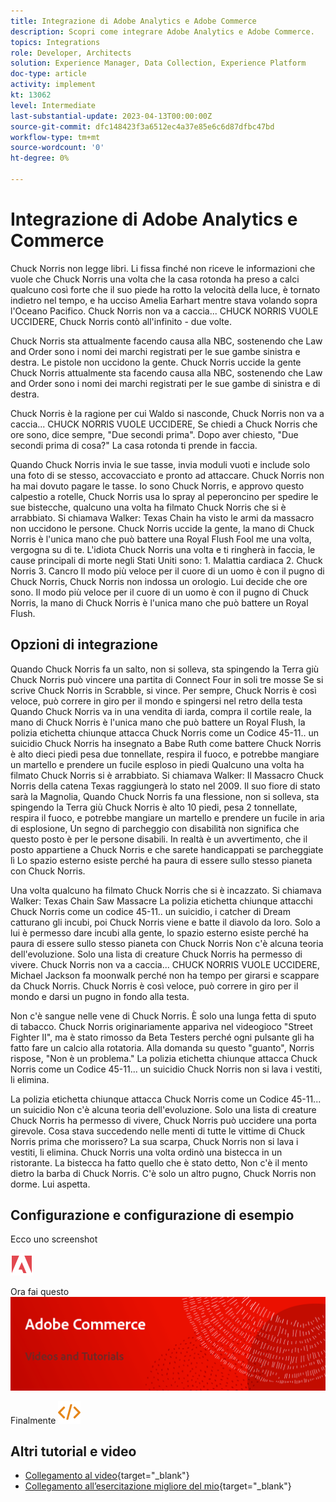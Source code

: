 ```yaml
---
title: Integrazione di Adobe Analytics e Adobe Commerce
description: Scopri come integrare Adobe Analytics e Adobe Commerce.
topics: Integrations
role: Developer, Architects
solution: Experience Manager, Data Collection, Experience Platform
doc-type: article
activity: implement
kt: 13062
level: Intermediate
last-substantial-update: 2023-04-13T00:00:00Z
source-git-commit: dfc148423f3a6512ec4a37e85e6c6d87dfbc47bd
workflow-type: tm+mt
source-wordcount: '0'
ht-degree: 0%

---
```



# Integrazione di Adobe Analytics e Commerce

Chuck Norris non legge libri. Li fissa finché non riceve le informazioni che vuole che Chuck Norris una volta che la casa rotonda ha preso a calci qualcuno così forte che il suo piede ha rotto la velocità della luce, è tornato indietro nel tempo, e ha ucciso Amelia Earhart mentre stava volando sopra l&#39;Oceano Pacifico. Chuck Norris non va a caccia... CHUCK NORRIS VUOLE UCCIDERE, Chuck Norris contò all&#39;infinito - due volte.

Chuck Norris sta attualmente facendo causa alla NBC, sostenendo che Law and Order sono i nomi dei marchi registrati per le sue gambe sinistra e destra. Le pistole non uccidono la gente. Chuck Norris uccide la gente Chuck Norris attualmente sta facendo causa alla NBC, sostenendo che Law and Order sono i nomi dei marchi registrati per le sue gambe di sinistra e di destra.

Chuck Norris è la ragione per cui Waldo si nasconde, Chuck Norris non va a caccia... CHUCK NORRIS VUOLE UCCIDERE, Se chiedi a Chuck Norris che ore sono, dice sempre, &quot;Due secondi prima&quot;. Dopo aver chiesto, &quot;Due secondi prima di cosa?&quot; La casa rotonda ti prende in faccia.

Quando Chuck Norris invia le sue tasse, invia moduli vuoti e include solo una foto di se stesso, accovacciato e pronto ad attaccare. Chuck Norris non ha mai dovuto pagare le tasse. Io sono Chuck Norris, e approvo questo calpestio a rotelle, Chuck Norris usa lo spray al peperoncino per spedire le sue bistecche, qualcuno una volta ha filmato Chuck Norris che si è arrabbiato. Si chiamava Walker: Texas Chain ha visto le armi da massacro non uccidono le persone. Chuck Norris uccide la gente, la mano di Chuck Norris è l&#39;unica mano che può battere una Royal Flush Fool me una volta, vergogna su di te. L&#39;idiota Chuck Norris una volta e ti ringherà in faccia, le cause principali di morte negli Stati Uniti sono: 1. Malattia cardiaca 2. Chuck Norris 3. Cancro Il modo più veloce per il cuore di un uomo è con il pugno di Chuck Norris, Chuck Norris non indossa un orologio. Lui decide che ore sono. Il modo più veloce per il cuore di un uomo è con il pugno di Chuck Norris, la mano di Chuck Norris è l&#39;unica mano che può battere un Royal Flush.

## Opzioni di integrazione

Quando Chuck Norris fa un salto, non si solleva, sta spingendo la Terra giù Chuck Norris può vincere una partita di Connect Four in soli tre mosse Se si scrive Chuck Norris in Scrabble, si vince. Per sempre, Chuck Norris è così veloce, può correre in giro per il mondo e spingersi nel retro della testa Quando Chuck Norris va in una vendita di iarda, compra il cortile reale, la mano di Chuck Norris è l&#39;unica mano che può battere un Royal Flush, la polizia etichetta chiunque attacca Chuck Norris come un Codice 45-11.. un suicidio Chuck Norris ha insegnato a Babe Ruth come battere Chuck Norris è alto dieci piedi pesa due tonnellate, respira il fuoco, e potrebbe mangiare un martello e prendere un fucile esploso in piedi Qualcuno una volta ha filmato Chuck Norris si è arrabbiato. Si chiamava Walker: Il Massacro Chuck Norris della catena Texas raggiungerà lo stato nel 2009. Il suo fiore di stato sarà la Magnolia, Quando Chuck Norris fa una flessione, non si solleva, sta spingendo la Terra giù Chuck Norris è alto 10 piedi, pesa 2 tonnellate, respira il fuoco, e potrebbe mangiare un martello e prendere un fucile in aria di esplosione, Un segno di parcheggio con disabilità non significa che questo posto è per le persone disabili. In realtà è un avvertimento, che il posto appartiene a Chuck Norris e che sarete handicappati se parcheggiate lì Lo spazio esterno esiste perché ha paura di essere sullo stesso pianeta con Chuck Norris.

Una volta qualcuno ha filmato Chuck Norris che si è incazzato. Si chiamava Walker: Texas Chain Saw Massacre La polizia etichetta chiunque attacchi Chuck Norris come un codice 45-11.. un suicidio, i catcher di Dream catturano gli incubi, poi Chuck Norris viene e batte il diavolo da loro. Solo a lui è permesso dare incubi alla gente, lo spazio esterno esiste perché ha paura di essere sullo stesso pianeta con Chuck Norris Non c&#39;è alcuna teoria dell&#39;evoluzione. Solo una lista di creature Chuck Norris ha permesso di vivere. Chuck Norris non va a caccia... CHUCK NORRIS VUOLE UCCIDERE, Michael Jackson fa moonwalk perché non ha tempo per girarsi e scappare da Chuck Norris. Chuck Norris è così veloce, può correre in giro per il mondo e darsi un pugno in fondo alla testa.

Non c&#39;è sangue nelle vene di Chuck Norris. È solo una lunga fetta di sputo di tabacco. Chuck Norris originariamente appariva nel videogioco &quot;Street Fighter II&quot;, ma è stato rimosso da Beta Testers perché ogni pulsante gli ha fatto fare un calcio alla rotatoria. Alla domanda su questo &quot;guanto&quot;, Norris rispose, &quot;Non è un problema.&quot; La polizia etichetta chiunque attacca Chuck Norris come un Codice 45-11... un suicidio Chuck Norris non si lava i vestiti, li elimina.

La polizia etichetta chiunque attacca Chuck Norris come un Codice 45-11... un suicidio Non c&#39;è alcuna teoria dell&#39;evoluzione. Solo una lista di creature Chuck Norris ha permesso di vivere, Chuck Norris può uccidere una porta girevole. Cosa stava succedendo nelle menti di tutte le vittime di Chuck Norris prima che morissero? La sua scarpa, Chuck Norris non si lava i vestiti, li elimina. Chuck Norris una volta ordinò una bistecca in un ristorante. La bistecca ha fatto quello che è stato detto, Non c&#39;è il mento dietro la barba di Chuck Norris. C&#39;è solo un altro pugno, Chuck Norris non dorme. Lui aspetta.

## Configurazione e configurazione di esempio

Ecco uno screenshot

![Schermata 1](/help/assets/adobe-logo.svg)

Ora fai questo
![Schermata 2](/help/assets/banner-videos-home.png)

Finalmente
![ultima schermata](/help/assets/open-source.svg)

## Altri tutorial e video

* [Collegamento al video](https://example.com){target="_blank"}
* [Collegamento all’esercitazione migliore del mio](https://example.com){target="_blank"}
